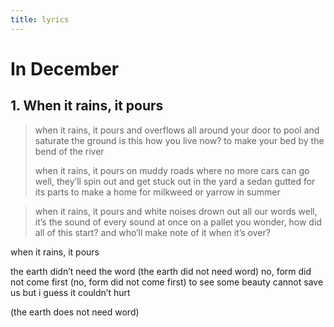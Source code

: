 ```yaml
---
title: lyrics
---
```


# In December
## 1. When it rains, it pours

> when it rains, it pours
> and overflows all around your door
> to pool and saturate the ground
> is this how you live now?
> to make your bed 
> by the bend
> of the river
> 
> when it rains, it pours 
> on muddy roads where no more cars can go
> well, they’ll spin out and get stuck out in the yard
> a sedan gutted for its parts
> to make a home for milkweed
> or yarrow 
> in summer

> when it rains, it pours
> and white noises drown out all our words
> well, it’s the sound of every sound at once
> on a pallet you wonder, how did all of this start?
> and who’ll make note of it
> when it’s over?

when it rains, it pours

the earth didn’t need the word
(the earth did not need word)
no, form did not come first
(no, form did not come first)
to see some beauty cannot save us
but i guess it couldn’t hurt

(the earth does not need word)
